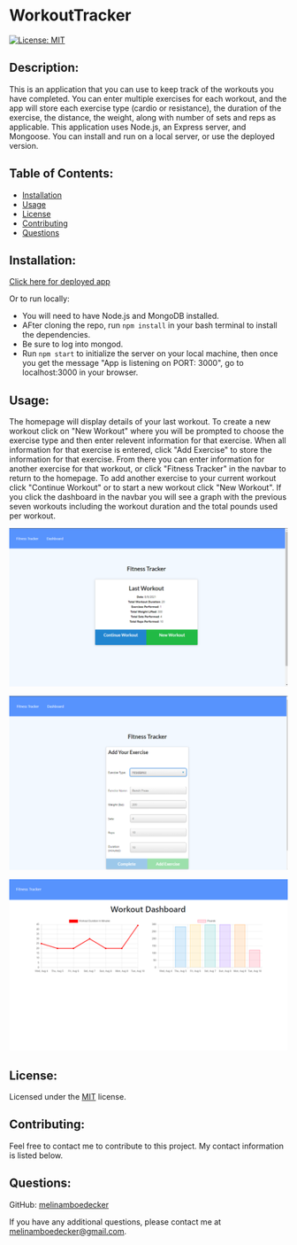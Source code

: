 # WorkoutTracker
[![License: MIT](https://img.shields.io/badge/License-MIT-yellow.svg)](https://opensource.org/licenses/MIT) 
## Description: 
This is an application that you can use to keep track of the workouts you have completed.  You can enter multiple exercises for each workout, and the app will store each exercise type (cardio or resistance), the duration of the exercise, the distance, the weight, along with number of sets and reps as applicable.  This application uses Node.js, an Express server, and Mongoose. You can install and run on a local server, or use the deployed version.     
## Table of Contents: 
* [Installation](#installation)
* [Usage](#usage) 
* [License](#license) 
* [Contributing](#contributing) 
* [Questions](#questions) 
## Installation: 
[Click here for deployed app](https://workoutlogbook.herokuapp.com/)   
   
Or to run locally:

* You will need to have Node.js and MongoDB installed. 
* AFter cloning the repo, run ```npm install``` in your bash terminal to install the dependencies.
* Be sure to log into mongod. 
* Run ```npm start``` to initialize the server on your local machine, then once you get the message "App is listening on PORT: 3000", go to localhost:3000 in your browser. 


 
## Usage: 
The homepage will display details of your last workout.  To create a new workout click on "New Workout" where you will be prompted to choose the exercise type and then enter relevent information for that exercise.   When all information for that exercise is entered, click "Add Exercise" to store the information for that exercise.  From there you can enter information for another exercise for that workout, or click "Fitness Tracker" in the navbar to return to the homepage.  To add another exercise to your current workout click "Continue Workout" or to start a new workout click "New Workout".  If you click the dashboard in the navbar you will see a graph with the previous seven workouts including the workout duration and the total pounds used per workout. 

![Screenshot](public/images/WorkoutTrackerScreenshot1.png)

![Screenshot](public/images/WorkoutTrackerScreenshot2.png)

![Screenshot](public/images/WorkoutTrackerScreenshot3.png)


## License: 
Licensed under the [MIT](https://opensource.org/licenses/MIT) license. 
## Contributing: 
Feel free to contact me to contribute to this project. My contact information is listed below.

## Questions: 
GitHub: [melinamboedecker](https://github.com/melinamboedecker) 

If you have any additional questions, please contact me at melinamboedecker@gmail.com. 
